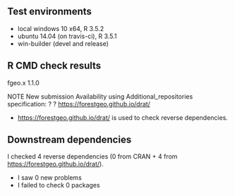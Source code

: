 ## Test environments

* local windows 10 x64, R 3.5.2
* ubuntu 14.04 (on travis-ci), R 3.5.1
* win-builder (devel and release)

## R CMD check results

fgeo.x 1.1.0

NOTE
New submission
Availability using Additional_repositories specification:
  ?   ?   https://forestgeo.github.io/drat/
* <https://forestgeo.github.io/drat/> is used to check reverse dependencies.

## Downstream dependencies

I checked 4 reverse dependencies (0 from CRAN + 4 from  <https://forestgeo.github.io/drat/>).

 * I saw 0 new problems
 * I failed to check 0 packages
